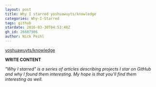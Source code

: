 ```yaml
---
layout: post
title: Why I starred yoshuawuyts/knowledge
categories: Why-I-Starred
tags: github
stardate: 2016-03-30T04:53:48Z
gh_id: 26687986
author: Nick Peihl
---
```


[yoshuawuyts/knowledge](star.repo.html_url)

**WRITE CONTENT**

*"Why I starred" is a series of articles describing projects I star on GitHub and why I found them interesting. My hope is that you'll find them interesting as well.*

